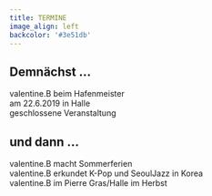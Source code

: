 ```yaml
---
title: TERMINE
image_align: left
backcolor: '#3e51db'
---
```


## **Demnächst …**

valentine.B beim Hafenmeister<br>am 22.6.2019 in Halle<br>geschlossene Veranstaltung

## **und dann …**

valentine.B macht Sommerferien<br>
valentine.B erkundet K-Pop und SeoulJazz in Korea<br>
valentine.B im Pierre Gras/Halle im Herbst
